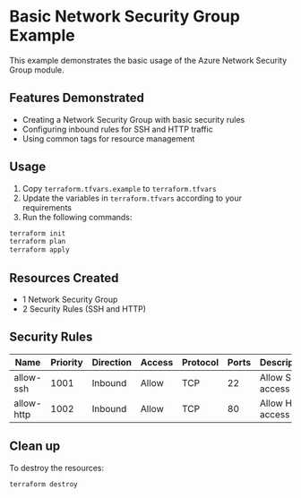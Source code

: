 # Basic Network Security Group Example

This example demonstrates the basic usage of the Azure Network Security Group module.

## Features Demonstrated

- Creating a Network Security Group with basic security rules
- Configuring inbound rules for SSH and HTTP traffic
- Using common tags for resource management

## Usage

1. Copy `terraform.tfvars.example` to `terraform.tfvars`
2. Update the variables in `terraform.tfvars` according to your requirements
3. Run the following commands:

```bash
terraform init
terraform plan
terraform apply
```

## Resources Created

- 1 Network Security Group
- 2 Security Rules (SSH and HTTP)

## Security Rules

| Name | Priority | Direction | Access | Protocol | Ports | Description |
|------|----------|-----------|--------|----------|-------|--------------|
| allow-ssh | 1001 | Inbound | Allow | TCP | 22 | Allow SSH access |
| allow-http | 1002 | Inbound | Allow | TCP | 80 | Allow HTTP access |

## Clean up

To destroy the resources:

```bash
terraform destroy
```